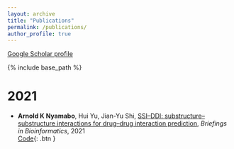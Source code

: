 ```yaml
---
layout: archive
title: "Publications"
permalink: /publications/
author_profile: true
---
```


<!-- {% if author.googlescholar %}
  You can also find my articles on <u><a href="{{author.googlescholar}}">my Google Scholar profile</a>.</u>
{% endif %} -->
[Google Scholar profile](https://scholar.google.com/citations?hl=en&user=8K_HYF8AAAAJ)

{% include base_path %}

2021
===
* **Arnold K Nyamabo**, Hui Yu, Jian-Yu Shi, [SSI–DDI: substructure–substructure interactions for drug–drug interaction prediction](https://doi.org/10.1093/bib/bbab133), <i>Briefings in Bioinformatics</i>, 2021  
[Code](https://github.com/kanz76/SSI-DDI){: .btn }